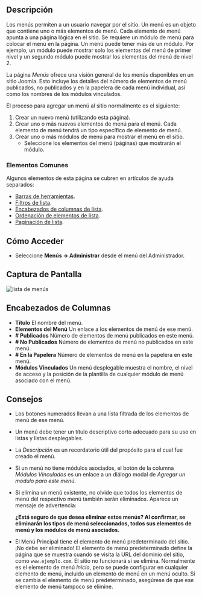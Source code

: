 <!-- Filename: Help4.x:Menus / Display title: Menús -->

## Descripción

Los menús permiten a un usuario navegar por el sitio. Un menú es un objeto
que contiene uno o más elementos de menú. Cada elemento de menú apunta a una
página lógica en el sitio. Se requiere un módulo de menú para colocar el menú en
la página. Un menú puede tener más de un módulo. Por ejemplo, un
módulo puede mostrar solo los elementos del menú de primer nivel y un segundo módulo
puede mostrar los elementos del menú de nivel 2.

La página *Menús* ofrece una visión general de los menús disponibles en un sitio Joomla.
Esto incluye los detalles del número de elementos de menú publicados, no publicados
y en la papelera de cada menú individual, así como los nombres de los módulos
vinculados.

El proceso para agregar un menú al sitio normalmente es el siguiente:

1.  Crear un nuevo menú (utilizando esta página).
2.  Crear uno o más nuevos elementos de menú para el menú. Cada elemento de menú
    tendrá un tipo específico de elemento de menú.
3.  Crear uno o más módulos de menú para mostrar el menú en el sitio.
    - Seleccione los elementos del menú (páginas) que mostrarán el módulo.

### Elementos Comunes

Algunos elementos de esta página se cubren en artículos de ayuda separados:

* [Barras de herramientas](jdocmanual?article=help/common-elements/toolbars).
* [Filtros de lista](jdocmanual?article=help/common-elements/list-filters).
* [Encabezados de columnas de lista](jdocmanual?article=help/common-elements/list-column-headers).
* [Ordenación de elementos de lista](jdocmanual?article=help/common-elements/list-ordering).
* [Paginación de lista](jdocmanual?article=help/common-elements/list-pagination).

## Cómo Acceder

- Seleccione **Menús → Administrar** desde el menú del Administrador.

## Captura de Pantalla

![lista de menús](../../../es/images/menus/menus-list.png)

## Encabezados de Columnas

- **Título** El nombre del menú.
- **Elementos del Menú** Un enlace a los elementos de menú de ese menú.
- **\# Publicados** Número de elementos de menú publicados en este menú.
- **\# No Publicados** Número de elementos de menú no publicados en este menú.
- **\# En la Papelera** Número de elementos de menú en la papelera en este menú.
- **Módulos Vinculados** Un menú desplegable muestra el nombre, el nivel de acceso y la posición
  de la plantilla de cualquier módulo de menú asociado con el menú.

## Consejos

- Los botones numerados llevan a una lista filtrada de los elementos de menú de ese menú.
- Un menú debe tener un título descriptivo corto adecuado para su uso en listas y
  listas desplegables.
- La *Descripción* es un recordatorio útil del propósito para el cual fue creado el menú.
- Si un menú no tiene módulos asociados, el botón de la columna *Módulos Vinculados* es
  un enlace a un diálogo modal de *Agregar un módulo para este menú*.
- Si elimina un menú existente, no olvide que todos los elementos de menú
  del respectivo menú también serán eliminados. Aparece un mensaje de advertencia:

  **¿Está seguro de que desea eliminar estos menús? Al confirmar, se eliminarán los
  tipos de menú seleccionados, todos sus elementos de menú y los módulos de menú asociados.**
- El Menú Principal tiene el elemento de menú predeterminado del sitio. ¡No debe ser
  eliminado! El elemento de menú predeterminado define la página que se muestra cuando
  se visita la URL del dominio del sitio, como `www.ejemplo.com`. El sitio no funcionará
  si se elimina. Normalmente es el elemento de menú *Inicio*, pero se puede configurar
  en cualquier elemento de menú, incluido un elemento de menú en un menú oculto. Si se cambia
  el elemento de menú predeterminado, asegúrese de que ese elemento de menú tampoco se elimine.
